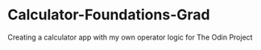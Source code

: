 # Calculator-Foundations-Grad
Creating a calculator app with my own operator logic for The Odin Project
